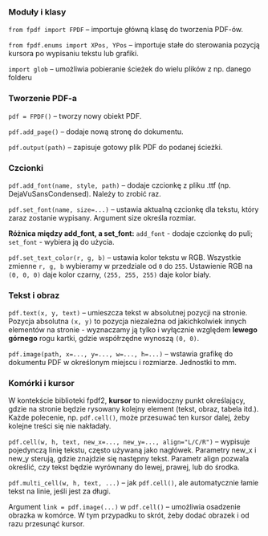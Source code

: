 ### Moduły i klasy
`from fpdf import FPDF` – importuje główną klasę do tworzenia PDF-ów.

`from fpdf.enums import XPos, YPos` – importuje stałe do sterowania pozycją kursora po wypisaniu tekstu lub grafiki.

`import glob` – umożliwia pobieranie ścieżek do wielu plików z np. danego folderu

### Tworzenie PDF-a
`pdf = FPDF()` – tworzy nowy obiekt PDF.

`pdf.add_page()` – dodaje nową stronę do dokumentu.

`pdf.output(path)` – zapisuje gotowy plik PDF do podanej ścieżki.

### Czcionki
`pdf.add_font(name, style, path)` – dodaje czcionkę z pliku .ttf (np. DejaVuSansCondensed). Należy to zrobić raz.

`pdf.set_font(name, size=...)` – ustawia aktualną czcionkę dla tekstu, który zaraz zostanie wypisany. Argument size określa rozmiar.

**Różnica między add_font, a set_font:** `add_font` - dodaje czcionkę do puli; `set_font` - wybiera ją do użycia.

`pdf.set_text_color(r, g, b)` – ustawia kolor tekstu w RGB. Wszystkie zmienne `r, g, b` wybieramy w przedziale od `0` do `255`. Ustawienie RGB na `(0, 0, 0)` daje kolor czarny, `(255, 255, 255)` daje kolor biały.

### Tekst i obraz
`pdf.text(x, y, text)` – umieszcza tekst w absolutnej pozycji na stronie. Pozycja absolutna `(x, y)` to pozycja niezależna od jakichkolwiek innych elementów na stronie - wyznaczamy ją tylko i wyłącznie względem **lewego górnego** rogu kartki, gdzie współrzędne wynoszą `(0, 0)`.

`pdf.image(path, x=..., y=..., w=..., h=...)` – wstawia grafikę do dokumentu PDF w określonym miejscu i rozmiarze. Jednostki to mm.

### Komórki i kursor
W kontekście biblioteki fpdf2, **kursor** to niewidoczny punkt określający, gdzie na stronie będzie rysowany kolejny element (tekst, obraz, tabela itd.). Każde polecenie, np. `pdf.cell()`, może przesuwać ten kursor dalej, żeby kolejne treści się nie nakładały.

`pdf.cell(w, h, text, new_x=..., new_y=..., align="L/C/R")` – wypisuje pojedynczą linię tekstu, często używaną jako nagłówek. Parametry new_x i new_y sterują, gdzie znajdzie się następny tekst. Parametr align pozwala określić, czy tekst będzie wyrównany do lewej, prawej, lub do środka.

`pdf.multi_cell(w, h, text, ...)` – jak `pdf.cell()`, ale automatycznie łamie tekst na linie, jeśli jest za długi.

Argument `link = pdf.image(...)` w `pdf.cell()` – umożliwia osadzenie obrazka w komórce. W tym przypadku to skrót, żeby dodać obrazek i od razu przesunąć kursor.
